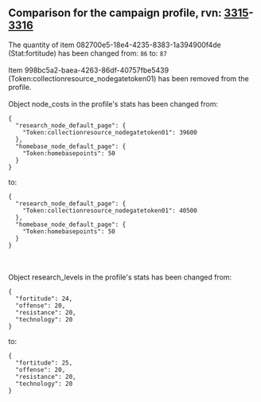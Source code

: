 ## Comparison for the campaign profile, rvn: [3315](https://github.com/PRO100KatYT/FortniteProfileRevisions/tree/main/profiles/campaign/3315%20campaign.json)-[3316](https://github.com/PRO100KatYT/FortniteProfileRevisions/tree/main/profiles/campaign/3316%20campaign.json)

The quantity of item 082700e5-18e4-4235-8383-1a394900f4de (Stat:fortitude) has been changed from: `86` to: `87`
<br><br>
Item 998bc5a2-baea-4263-86df-40757fbe5439 (Token:collectionresource_nodegatetoken01) has been removed from the profile.
<br><br>
Object node_costs in the profile's stats has been changed from:

```
{
  "research_node_default_page": {
    "Token:collectionresource_nodegatetoken01": 39600
  },
  "homebase_node_default_page": {
    "Token:homebasepoints": 50
  }
}
```

to:

```
{
  "research_node_default_page": {
    "Token:collectionresource_nodegatetoken01": 40500
  },
  "homebase_node_default_page": {
    "Token:homebasepoints": 50
  }
}
```

<br><br>
Object research_levels in the profile's stats has been changed from:

```
{
  "fortitude": 24,
  "offense": 20,
  "resistance": 20,
  "technology": 20
}
```

to:

```
{
  "fortitude": 25,
  "offense": 20,
  "resistance": 20,
  "technology": 20
}
```

<br><br>
